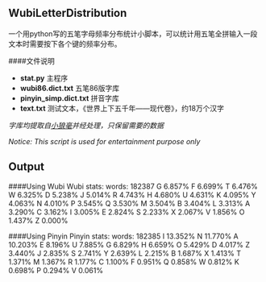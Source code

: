 WubiLetterDistribution
---

一个用python写的五笔字母频率分布统计小脚本，可以统计用五笔全拼输入一段文本时需要按下各个键的频率分布。

####文件说明
- **stat.py** 主程序
- **wubi86.dict.txt** 五笔86版字库
- **pinyin_simp.dict.txt** 拼音字库
- **text.txt** 测试文本，《世界上下五千年——现代卷》，约18万个汉字

*字库均提取自[小狼毫][1]并经处理，只保留需要的数据*

[1]:http://code.google.com/p/rimeime "小狼毫项目主页"


*Notice: This script is used for entertainment purpose only*

Output
---
####Using Wubi
	Wubi stats:
	words: 182387
	G	6.857%
	F	6.699%
	T	6.476%
	W	6.325%
	D	5.238%
	J	5.014%
	R	4.743%
	H	4.680%
	U	4.631%
	K	4.095%
	Y	4.063%
	N	4.010%
	P	3.545%
	Q	3.530%
	M	3.504%
	B	3.404%
	L	3.313%
	A	3.290%
	C	3.162%
	I	3.005%
	E	2.824%
	S	2.233%
	X	2.067%
	V	1.856%
	O	1.437%
	Z	0.000%

####Using Pinyin
	Pinyin stats:
	words: 182385
	I	13.352%
	N	11.770%
	A	10.203%
	E	8.196%
	U	7.885%
	G	6.829%
	H	6.659%
	O	5.429%
	D	4.017%
	Z	3.440%
	J	2.835%
	S	2.741%
	Y	2.639%
	L	2.215%
	B	1.687%
	X	1.413%
	T	1.371%
	M	1.367%
	R	1.177%
	C	1.100%
	F	0.951%
	Q	0.858%
	W	0.812%
	K	0.698%
	P	0.294%
	V	0.061%